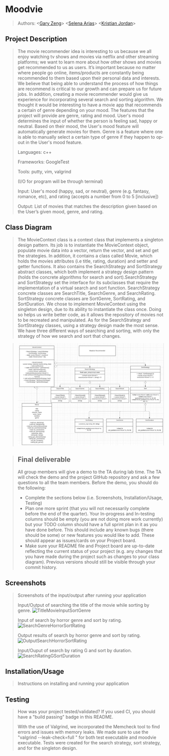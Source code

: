 
# Moodvie

 
 > Authors: \<[Gary Zeng](https://github.com/Garrrrrrrrry)\>
 > \<[Selena Arias](https://github.com/sarias-012)\>
 > \<[Kristian Jordan](https://github.com/kristianjordan)\>
 

 

## Project Description
 > The movie recommender idea is interesting to us because we all enjoy watching tv shows and movies via netflix and other streaming platforms; we want to learn more about how other shows and movies get recommended to us as users. It’s important because no matter where people go online, items/products are constantly being recommended to them based upon their personal data and interests. We believe that being able to understand the process of how things are recommend is critical to our growth and can prepare us for future jobs. In addition, creating a movie recommender would give us experience for incorporating several search and sorting algorithm. We thought it would be interesting to have a movie app that recommends a certain of genre depending on your mood. The features that the project will provide are genre, rating and mood. User's mood determines the input of whether the person is feeling sad, happy or neutral. Based on their mood, the User's mood feature will automatically generate movies for them. Genre is a feature where one is able to manually select a certain type of genre if they happen to op-out in the User's mood feature. 
 > 
 > Languages: c++
 > 
 > Frameworks: GoogleTest
 > 
 > Tools: putty, vim, valgrind
 > 
 > (I/O for program will be through terminal)
 > 
 > Input: User's mood (happy, sad, or neutral), genre (e.g. fantasy, romance, etc), and rating (accepts a number from 0 to 5 [inclusive])
 > 
 > Output: List of movies that matches the description given based on the User’s given mood, genre, and rating.

## Class Diagram
 > The MovieContext class is a context class that implements a singleton design pattern. Its job is to instantiate the MovieContext object, populate movie data into a vector, return the vector, and set and get the strategies. In addition, it contains a class called Movie, which holds the movies attributes (i.e title, rating, duration) and setter and getter functions. It also contains the SearchStrategy and SortStrategy abstract classes, which both implement a strategy design pattern (holds the concrete algorithms for search and sort).SearchStrategy and SortStrategy set the interface for its subclasses that require the implementation of a virtual search and sort function. SearchStrategy concrete classes are SearchTitle, SearchGenre, and SearchRating. SortStrategy concrete classes are SortGenre, SortRating, and SortDuration. We chose to implement MovieContext using the singleton design, due to its ability to instantiate the class once. Doing so helps us write better code, as it allows the repository of movies not to be recreated and manipulated. As for the SearchStrategy and SortStrategy classes, using a strategy design made the most sense. We have three different ways of searching and sorting, with only the strategy of how we search and sort that changes.

 > ![GitHub Logo](projectUML.jpg)
 >  
 >

 
 > ## Final deliverable
 > All group members will give a demo to the TA during lab time. The TA will check the demo and the project GitHub repository and ask a few questions to all the team members. 
 > Before the demo, you should do the following:
 > * Complete the sections below (i.e. Screenshots, Installation/Usage, Testing)
 > * Plan one more sprint (that you will not necessarily complete before the end of the quarter). Your In-progress and In-testing columns should be empty (you are not doing more work currently) but your TODO column should have a full sprint plan in it as you have done before. This should include any known bugs (there should be some) or new features you would like to add. These should appear as issues/cards on your Project board.
 > * Make sure your README file and Project board are up-to-date reflecting the current status of your project (e.g. any changes that you have made during the project such as changes to your class diagram). Previous versions should still be visible through your commit history. 
 
 ## Screenshots
 > Screenshots of the input/output after running your application
 > 
 > Input/Output of searching the title of the movie while sorting by genre.
 > ![TitleMovieInputSortGenre](https://user-images.githubusercontent.com/91562468/143991287-771dcf7c-6557-474f-b90b-505d94acb877.PNG)
 > 
 > Input of search by horror genre and sort by rating.
 > ![SearchGenreHorrorSortRating](https://user-images.githubusercontent.com/91562468/143992901-04c6819a-2cd1-414a-bfb5-17736855210a.PNG)
 > 
 > Output results of search by horror genre and sort by rating.
 > ![OutputSearchHorrorSortRating](https://user-images.githubusercontent.com/91562468/143993412-048ed41a-5a18-4bbe-b26b-75d2c1ad89bb.PNG)
 > 
 > Input/Ouput of search by rating G and sort by duration.
 > ![SearchRatingGSortDuration](https://user-images.githubusercontent.com/91562468/143993877-6b3ad7c5-aa22-4279-a972-385010847e54.PNG)
 > 





 ## Installation/Usage
 > Instructions on installing and running your application
 ## Testing
 > How was your project tested/validated? If you used CI, you should have a "build passing" badge in this README.
 > 
 > With the use of Valgrind, we incorporated the Memcheck tool to find errors and issues with memory leaks. We made sure to use the "valgrind --leak-check=full <executable>" for both test executable and moodvie executable. Tests were created for the search strategy, sort strategy, and for the singleton design. 
 
